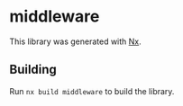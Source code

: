 # middleware

This library was generated with [Nx](https://nx.dev).

## Building

Run `nx build middleware` to build the library.
